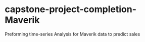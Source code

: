# capstone-project-completion-Maverik
Preforming time-series Analysis for Maverik data to predict sales
